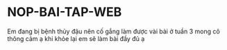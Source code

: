 # NOP-BAI-TAP-WEB
Em đang bị bệnh thủy đậu nên cố gắng làm được vài bài ở tuần 3 mong cô thông cảm ạ khi khỏe lại em sẽ làm bài đầy đủ ạ
